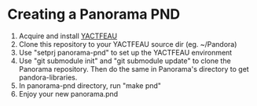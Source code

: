 Creating a Panorama PND
=======================

1. Acquire and install [YACTFEAU][]
2. Clone this repository to your YACTFEAU source dir (eg. ~/Pandora)
3. Use "setprj panorama-pnd" to set up the YACTFEAU environment
4. Use "git submodule init" and "git submodule update" to clone the Panorama repository. Then do the same in Panorama's directory to get pandora-libraries.
5. In panorama-pnd directory, run "make pnd"
6. Enjoy your new panorama.pnd

[YACTFEAU]: http://www.gp32x.com/board/index.php?/topic/58490-yactfeau/
